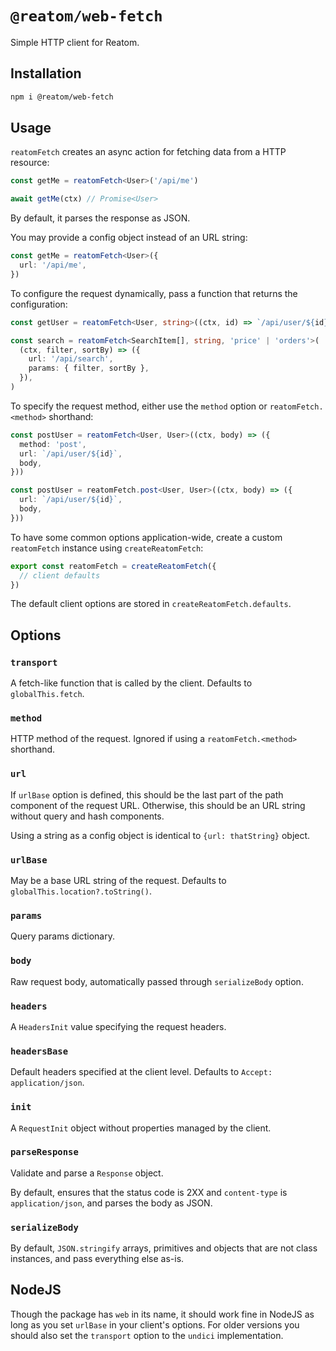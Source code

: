 # `@reatom/web-fetch`

Simple HTTP client for Reatom.

## Installation

```sh
npm i @reatom/web-fetch
```

## Usage

`reatomFetch` creates an async action for fetching data from a HTTP resource:

```ts
const getMe = reatomFetch<User>('/api/me')

await getMe(ctx) // Promise<User>
```

By default, it parses the response as JSON.

You may provide a config object instead of an URL string:

```ts
const getMe = reatomFetch<User>({
  url: '/api/me',
})
```

To configure the request dynamically, pass a function that returns the configuration:

```ts
const getUser = reatomFetch<User, string>((ctx, id) => `/api/user/${id}`)

const search = reatomFetch<SearchItem[], string, 'price' | 'orders'>(
  (ctx, filter, sortBy) => ({
    url: '/api/search',
    params: { filter, sortBy },
  }),
)
```

To specify the request method, either use the `method` option or `reatomFetch.<method>` shorthand:

```ts
const postUser = reatomFetch<User, User>((ctx, body) => ({
  method: 'post',
  url: `/api/user/${id}`,
  body,
}))

const postUser = reatomFetch.post<User, User>((ctx, body) => ({
  url: `/api/user/${id}`,
  body,
}))
```

To have some common options application-wide, create a custom `reatomFetch` instance using `createReatomFetch`:

```ts
export const reatomFetch = createReatomFetch({
  // client defaults
})
```

The default client options are stored in `createReatomFetch.defaults`.

## Options

### `transport`

A fetch-like function that is called by the client. Defaults to `globalThis.fetch`.

### `method`

HTTP method of the request. Ignored if using a `reatomFetch.<method>` shorthand.

### `url`

If `urlBase` option is defined, this should be the last part of the path component of the request URL. Otherwise, this should be an URL string without query and hash components.

Using a string as a config object is identical to `{url: thatString}` object.

### `urlBase`

May be a base URL string of the request. Defaults to `globalThis.location?.toString()`.

### `params`

Query params dictionary.

### `body`

Raw request body, automatically passed through `serializeBody` option.

### `headers`

A `HeadersInit` value specifying the request headers.

### `headersBase`

Default headers specified at the client level. Defaults to `Accept: application/json`.

### `init`

A `RequestInit` object without properties managed by the client.

### `parseResponse`

Validate and parse a `Response` object.

By default, ensures that the status code is 2XX and `content-type` is `application/json`, and parses the body as JSON.

### `serializeBody`

By default, `JSON.stringify` arrays, primitives and objects that are not class instances, and pass everything else as-is.

## NodeJS

Though the package has `web` in its name, it should work fine in NodeJS as long as you set `urlBase` in your client's options. For older versions you should also set the `transport` option to the `undici` implementation.
